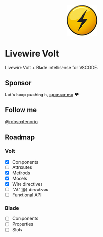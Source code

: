 <div align="center">
    <img src="icon.jpg" width="100px">
    <br>
</div>

# Livewire Volt 


Livewire Volt + Blade intellisense for VSCODE.

## Sponsor

Let's keep pushing it, [sponsor me](https://github.com/sponsors/robsontenorio) ❤️


## Follow me

[@robsontenorio](https://twitter.com/robsontenorio)

## Roadmap

### Volt

- [x] Components
- [ ] Attributes
- [x] Methods
- [x] Models
- [x] Wire directives
- [ ] "At"(@) directives
- [ ] Functional API

### Blade
- [ ] Components
- [ ] Properties
- [ ] Slots
